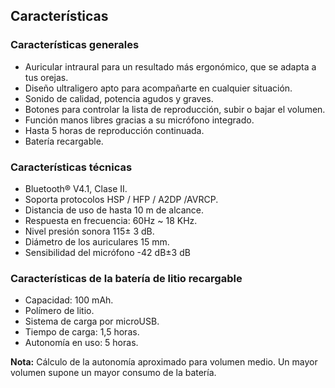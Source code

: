 ## Características

### Características generales

* Auricular intraural para un resultado más ergonómico, que se adapta a tus orejas.
* Diseño ultraligero apto para acompañarte en cualquier situación.
* Sonido de calidad, potencia agudos y graves.
* Botones para controlar la lista de reproducción, subir o bajar el volumen.
* Función manos libres gracias a su micrófono integrado.
* Hasta 5 horas de reproducción continuada.
* Batería recargable.

### Características técnicas

*	Bluetooth® V4.1, Clase II.
* Soporta protocolos HSP / HFP / A2DP /AVRCP.
*	Distancia de uso de hasta 10 m de alcance.
* Respuesta en frecuencia: 60Hz ~ 18 KHz.
* Nivel presión sonora 115± 3 dB.
* Diámetro de los auriculares 15 mm.
* Sensibilidad del micrófono -42 dB±3 dB

### Características de la batería de litio recargable

*	Capacidad: 100 mAh.
* Polímero de litio.
*	Sistema de carga por microUSB.
*	Tiempo de carga: 1,5 horas.
*	Autonomía en uso: 5 horas.

**Nota:**  Cálculo de la autonomía aproximado para volumen medio. Un mayor volumen supone un mayor consumo de la batería. 
